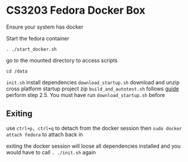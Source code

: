 # CS3203 Fedora Docker Box

Ensure your system has docker

Start the fedora container
```
. ./start_docker.sh
```

go to the mounted directory to access scripts
```
cd /data
```

`init.sh` install dependencies
`download_startup.sh` download and unzip cross platform startup project zip
`build_and_autotest.sh` follows [guide](https://github.com/nus-cs3203/project-wiki/wiki/Cross-platform-Startup-SPA-Solution) perform step 2.5. You must have run `download_startup.sh` before

## Exiting

use `ctrl+p, ctrl+q` to detach from the docker session
then `sudo docker attach fedora` to attach back in

exiting the docker session will loose all dependencies installed and you would have to call `. ./init.sh` again